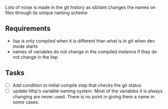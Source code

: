 Lots of noise is made in the git history as sibilant changes the names on files through its unique naming scheme


## Requirements

- lisp is only compiled when it is different than what is in git when dev mode starts
- names of variables do not change in the compiled instance if they do not change in the lisp

## Tasks
- [ ] Add condition to initial compile step that checks the git status
- [ ] update lithp's variable naming system. Most of the variables it is always changing are never used. There is no point in giving them a name in some cases.